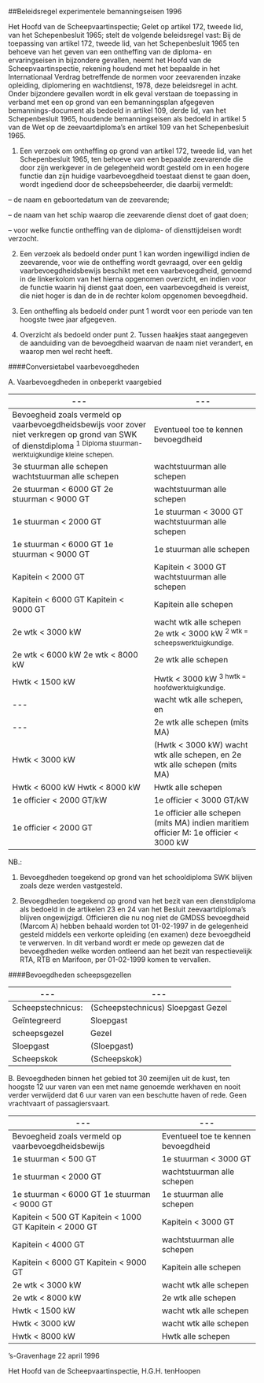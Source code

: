 <meta http-equiv='Content-Type' content='text/html; charset=utf-8' />

##Beleidsregel experimentele bemanningseisen 1996

Het Hoofd van de Scheepvaartinspectie; Gelet op artikel 172, tweede lid, van het Schepenbesluit 1965; stelt de volgende beleidsregel vast:      Bij de toepassing van artikel 172, tweede lid, van het Schepenbesluit 1965 ten behoeve van het geven van een ontheffing van de diploma- en ervaringseisen in bijzondere gevallen, neemt het Hoofd van de Scheepvaartinspectie, rekening houdend met het bepaalde in het Internationaal Verdrag betreffende de normen voor zeevarenden inzake opleiding, diplomering en wachtdienst, 1978, deze beleidsregel in acht. Onder bijzondere gevallen wordt in elk geval verstaan de toepassing in verband met een op grond van een bemanningsplan afgegeven bemannings-document als bedoeld in artikel 109, derde lid, van het Schepenbesluit 1965, houdende bemanningseisen als bedoeld in artikel 5 van de Wet op de zeevaartdiploma’s en artikel 109 van het Schepenbesluit 1965. 

1. Een verzoek om ontheffing op grond van artikel 172, tweede lid, van het Schepenbesluit 1965, ten behoeve van een bepaalde zeevarende die door zijn werkgever in de gelegenheid wordt gesteld om in een hogere functie dan zijn huidige vaarbevoegdheid toestaat dienst te gaan doen, wordt ingediend door de scheepsbeheerder, die daarbij vermeldt: 

– de naam en geboortedatum van de zeevarende;  

– de naam van het schip waarop die zeevarende dienst doet of gaat doen;  

– voor welke functie ontheffing van de diploma- of diensttijdeisen wordt verzocht.    

2. Een verzoek als bedoeld onder punt 1 kan worden ingewilligd indien de zeevarende, voor wie de ontheffing wordt gevraagd, over een geldig vaarbevoegdheidsbewijs beschikt met een vaarbevoegdheid, genoemd in de linkerkolom van het hierna opgenomen overzicht, en indien voor de functie waarin hij dienst gaat doen, een vaarbevoegdheid is vereist, die niet hoger is dan de in de rechter kolom opgenomen bevoegdheid.  

3. Een ontheffing als bedoeld onder punt 1 wordt voor een periode van ten hoogste twee jaar afgegeven.  

4. Overzicht als bedoeld onder punt 2. Tussen haakjes staat aangegeven de aanduiding van de bevoegdheid waarvan de naam niet verandert, en waarop men wel recht heeft.      

####Conversietabel vaarbevoegdheden

A. Vaarbevoegdheden in onbeperkt vaargebied 

| --- | --- |
|---|---|
| Bevoegheid zoals vermeld op vaarbevoegdheidsbewijs voor zover niet verkregen op grond van SWK of dienstdiploma  <sup> 1   Diploma stuurman-werktuigkundige kleine schepen.    </sup> | Eventueel toe te kennen bevoegdheid  |
| 3e stuurman alle schepen wachtstuurman alle schepen  | wachtstuurman alle schepen  |
| 2e stuurman < 6000 GT  2e stuurman < 9000 GT  | wachtstuurman alle schepen  |
| 1e stuurman < 2000 GT  | 1e stuurman < 3000 GT  wachtstuurman alle schepen  |
| 1e stuurman < 6000 GT  1e stuurman < 9000 GT  | 1e stuurman alle schepen  |
| Kapitein < 2000 GT  | Kapitein < 3000 GT  wachtstuurman alle schepen  |
| Kapitein < 6000 GT  Kapitein < 9000 GT  | Kapitein alle schepen  |
| 2e wtk < 3000 kW  | wacht wtk alle schepen 2e wtk < 3000 kW  <sup> 2   wtk = scheepswerktuigkundige.    </sup> |
| 2e wtk < 6000 kW  2e wtk < 8000 kW  | 2e wtk alle schepen  |
| Hwtk < 1500 kW  | Hwtk < 3000 kW  <sup> 3   hwtk = hoofdwerktuigkundige.    </sup> |
| --- | wacht wtk alle schepen, en  |
| --- | 2e wtk alle schepen (mits MA)  |
| Hwtk < 3000 kW  | (Hwtk < 3000 kW)  wacht wtk alle schepen, en  2e wtk alle schepen (mits MA)  |
| Hwtk < 6000 kW  Hwtk < 8000 kW  | Hwtk alle schepen  |
| 1e officier < 2000 GT/kW  | 1e officier < 3000 GT/kW  |
| 1e officier < 2000 GT  | 1e officier alle schepen (mits MA)  indien maritiem officier M:  1e officier < 3000 kW  |

NB.: 

1. Bevoegdheden toegekend op grond van het schooldiploma SWK blijven zoals deze werden vastgesteld.  

2. Bevoegdheden toegekend op grond van het bezit van een dienstdiploma als bedoeld in de artikelen 23 en 24 van het Besluit zeevaartdiploma’s blijven ongewijzigd.   Officieren die nu nog niet de GMDSS bevoegdheid (Marcom A) hebben behaald worden tot 01-02-1997 in de gelegenheid gesteld middels een verkorte opleiding (en examen) deze bevoegdheid te verwerven. In dit verband wordt er mede op gewezen dat de bevoegdheden welke worden ontleend aan het bezit van respectievelijk RTA, RTB en Marifoon, per 01-02-1999 komen te vervallen.     

####Bevoegdheden scheepsgezellen

| --- | --- |
|---|---|
| Scheepstechnicus:  | (Scheepstechnicus)  Sloepgast  Gezel  |
| Geïntegreerd  | Sloepgast  |
| scheepsgezel  | Gezel  |
| Sloepgast  | (Sloepgast)  |
| Scheepskok  | (Scheepskok)  |

B. Bevoegdheden binnen het gebied tot 30 zeemijlen uit de kust, ten hoogste 12 uur varen van een met name genoemde werkhaven en nooit verder verwijderd dat 6 uur varen van een beschutte haven of rede. Geen vrachtvaart of passagiersvaart. 

| --- | --- |
|---|---|
| Bevoegheid zoals vermeld op vaarbevoegdheidsbewijs  | Eventueel toe te kennen bevoegdheid  |
| 1e stuurman < 500 GT  | 1e stuurman < 3000 GT  |
| 1e stuurman < 2000 GT  | wachtstuurman alle schepen  |
| 1e stuurman < 6000 GT  1e stuurman < 9000 GT  | 1e stuurman alle schepen  |
| Kapitein < 500 GT  Kapitein < 1000 GT  Kapitein < 2000 GT  | Kapitein < 3000 GT  |
| Kapitein < 4000 GT  | wachtstuurman alle schepen  |
| Kapitein < 6000 GT  Kapitein < 9000 GT  | Kapitein alle schepen  |
| 2e wtk < 3000 kW  | wacht wtk alle schepen  |
| 2e wtk < 8000 kW  | 2e wtk alle schepen  |
| Hwtk < 1500 kW  | wacht wtk alle schepen  |
| Hwtk < 3000 kW  | wacht wtk alle schepen  |
| Hwtk < 8000 kW  | Hwtk alle schepen  |

’s-Gravenhage 
22 april 1996    

Het 
Hoofd van de Scheepvaartinspectie, 
H.G.H. tenHoopen    
